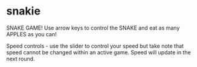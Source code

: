 # snakie
SNAKE GAME! Use arrow keys to control the SNAKE and eat as many APPLES as you can!

Speed controls - use the slider to control your speed but take note that speed cannot be changed within an active game. Speed will update in the next round.
